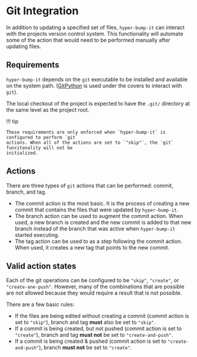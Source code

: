 # Git Integration

In addition to updating a specified set of files, `hyper-bump-it` can interact with the projects
version control system. This functionality will automate some of the action that would need to be
performed manually after updating files.

## Requirements

`hyper-bump-it` depends on the `git` executable to be installed and available on the system path.
([GitPython][git-python] is used under the covers to interact with `git`).

The local checkout of the project is expected to have the `.git/` directory at the same level as
the project root.

!!! tip

    These requirements are only enforced when `hyper-bump-it` is configured to perform `git`
    actions. When all of the actions are set to `"skip"`, the `git` funcitonality will not be
    initialized.

## Actions

There are three types of `git` actions that can be performed: commit, branch, and tag.

* The commit action is the most basic. It is the process of creating a new commit that contains the
    files that were updated by `hyper-bump-it`.
* The branch action can be used to augment the commit action. When used, a new branch is created 
    and the new commit is added to that new branch instead of the branch that was active when
    `hyper-bump-it` started executing.
* The tag action can be used to as a step following the commit action. When used, it creates a new
    tag that points to the new commit.

## Valid action states

Each of the git operations can be configured to be `"skip"`, `"create"`, or `"create-ane-push"`.
However, many of the combinations that are possible are not allowed because they would require a
result that is not possible.

There are a few basic rules:

* If the files are being edited without creating a commit (commit action is set to `"skip"`), branch
    and tag **must** also be set to `"skip"`.
* If a commit is being created, but not pushed (commit action is set to `"create"`), branch and tag
    **must not** be set to `"create-and-push"`.
* If a commit is being created & pushed (commit action is set to `"create-and-push"`), branch
    **must not** be  set to `"create"`.

[git-python]: https://gitpython.readthedocs.io/
